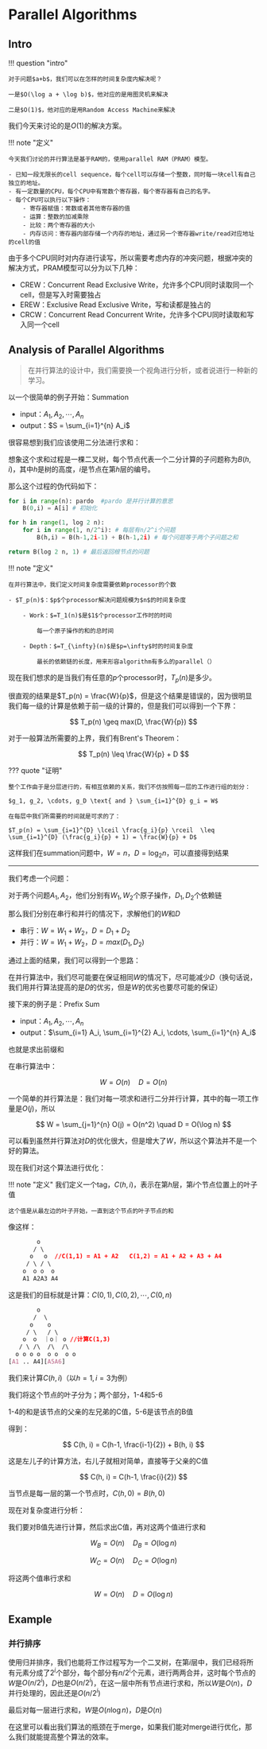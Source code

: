 # Parallel Algorithms

## Intro

!!! question "intro"
    
    对于问题$a+b$，我们可以在怎样的时间复杂度内解决呢？

    一是$O(\log a + \log b)$，他对应的是用图灵机来解决

    二是$O(1)$，他对应的是用Random Access Machine来解决


我们今天来讨论的是$O(1)$的解决方案。

!!! note "定义"

    今天我们讨论的并行算法是基于RAM的，使用parallel RAM（PRAM）模型。

    - 已知一段无限长的cell sequence，每个cell可以存储一个整数，同时每一块cell有自己独立的地址。
    - 有一定数量的CPU，每个CPU中有常数个寄存器，每个寄存器有自己的名字。
    - 每个CPU可以执行以下操作：
        - 寄存器赋值：常数或者其他寄存器的值
        - 运算：整数的加减乘除
        - 比较：两个寄存器的大小
        - 内存访问：寄存器内部存储一个内存的地址，通过另一个寄存器write/read对应地址的cell的值

由于多个CPU同时对内存进行读写，所以需要考虑内存的冲突问题，根据冲突的解决方式，PRAM模型可以分为以下几种：

- CREW：Concurrent Read Exclusive Write，允许多个CPU同时读取同一个cell，但是写入时需要独占
- EREW：Exclusive Read Exclusive Write，写和读都是独占的
- CRCW：Concurrent Read Concurrent Write，允许多个CPU同时读取和写入同一个cell



## Analysis of Parallel Algorithms

> 在并行算法的设计中，我们需要换一个视角进行分析，或者说进行一种新的学习。


以一个很简单的例子开始：Summation

- input：$A_1, A_2, \cdots, A_n$
- output：$S = \sum_{i=1}^{n} A_i$

很容易想到我们应该使用二分法进行求和：

想象这个求和过程是一棵二叉树，每个节点代表一个二分计算的子问题称为$B(h,i)$，其中$h$是树的高度，$i$是节点在第$h$层的编号。

那么这个过程的伪代码如下：

```python
for i in range(n): pardo  #pardo 是并行计算的意思
    B(0,i) = A[i] # 初始化

for h in range(1, log 2 n):
    for i in range(1, n/2^i): # 每层有n/2^i个问题
        B(h,i) = B(h-1,2i-1) + B(h-1,2i) # 每个问题等于两个子问题之和

return B(log 2 n, 1) # 最后返回根节点的问题
```

!!! note "定义"

    在并行算法中，我们定义时间复杂度需要依赖processor的个数

    - $T_p(n)$：$p$个processor解决问题规模为$n$的时间复杂度

        - Work：$=T_1(n)$是$1$个processor工作时的时间
            
            每一个原子操作的和的总时间
  
        - Depth：$=T_{\infty}(n)$是$p=\infty$时的时间复杂度
            
            最长的依赖链的长度，用来形容algorithm有多么的parallel（）


现在我们想求的是当我们有任意的$p$个processor时，$T_p(n)$是多少。

很直观的结果是$T_p(n) = \frac{W}{p}$，但是这个结果是错误的，因为很明显我们每一级的计算是依赖于前一级的计算的，但是我们可以得到一个下界：

$$
T_p(n) \geq max(D, \frac{W}{p})
$$

对于一般算法所需要的上界，我们有Brent's Theorem：

$$
T_p(n) \leq \frac{W}{p} + D
$$



??? quote "证明"
    
    整个工作由于是分层进行的，有相互依赖的关系，我们不仿按照每一层的工作进行组的划分：

    $g_1, g_2, \cdots, g_D \text{ and } \sum_{i=1}^{D} g_i = W$

    在每层中我们所需要的时间就是可求的了：

    $T_p(n) = \sum_{i=1}^{D} \lceil \frac{g_i}{p} \rceil  \leq \sum_{i=1}^{D} (\frac{g_i}{p} + 1) = \frac{W}{p} + D$


这样我们在summation问题中，$W = n$，$D = \log_2 n$，可以直接得到结果

----

我们考虑一个问题：

对于两个问题$A_1, A_2$，他们分别有$W_1, W_2$个原子操作，$D_1, D_2$个依赖链

那么我们分别在串行和并行的情况下，求解他们的$W$和$D$

- 串行：$W = W_1 + W_2$，$D = D_1 + D_2$
- 并行：$W = W_1 + W_2$，$D = max(D_1, D_2)$

通过上面的结果，我们可以得到一个思路：

在并行算法中，我们尽可能要在保证相同$W$的情况下，尽可能减少$D$（换句话说，我们用并行算法提高的是$D$的优劣，但是$W$的优劣也要尽可能的保证）


接下来的例子是：Prefix Sum

- input：$A_1, A_2, \cdots, A_n$
- output：$\sum_{i=1} A_i, \sum_{i=1}^{2} A_i, \cdots, \sum_{i=1}^{n} A_i$

也就是求出前缀和

在串行算法中：

$$
W = O(n) \quad D = O(n)
$$

一个简单的并行算法是：我们对每一项求和进行二分并行计算，其中的每一项工作量是$O(j)$，所以

$$
W = \sum_{j=1}^{n} O(j) = O(n^2) \quad D = O(\log n)
$$

可以看到虽然并行算法对$D$的优化很大，但是增大了$W$，所以这个算法并不是一个好的算法。

现在我们对这个算法进行优化：

!!! note "定义"
    我们定义一个tag，$C(h,i)$，表示在第$h$层，第$i$个节点位置上的叶子值

    这个值是从最左边的叶子开始，一直到这个节点的叶子节点的和

像这样：

```css
        o
       / \
      o   o  //C(1,1) = A1 + A2   C(1,2) = A1 + A2 + A3 + A4
     / \ / \
    o  o o  o
    A1 A2A3 A4
```

这是我们的目标就是计算：$C(0, 1), C(0, 2), \cdots, C(0, n)$

```css
        o
       /  \
      o    o  
     / \   / \
    o  o  ｜o｜ o //计算C(1,3)
   / \ /\  /\  /\
  o o o o  o o  o o
[A1 .. A4][A5A6]
```

我们来计算$C(h, i)$（以$h=1, i=3$为例）

我们将这个节点的叶子分为；两个部分，1-4和5-6

1-4的和是该节点的父亲的左兄弟的C值，5-6是该节点的B值

得到：

$$
C(h, i) = C(h-1, \frac{i-1}{2}) + B(h, i)
$$

这是左儿子的计算方法，右儿子就相对简单，直接等于父亲的C值

$$
C(h, i) = C(h-1, \frac{i}{2})
$$

当节点是每一层的第一个节点时，$C(h, 0) = B(h, 0)$

现在对复杂度进行分析：

我们要对B值先进行计算，然后求出C值，再对这两个值进行求和

$$
W_B = O(n) \quad D_B = O(\log n)
$$

$$
W_C = O(n) \quad D_C = O(\log n)
$$

将这两个值串行求和

$$
W = O(n) \quad D = O(\log n)
$$


## Example

### 并行排序

使用归并排序，我们也能将工作过程写为一个二叉树，在第$i$层中，我们已经将所有元素分成了$2^i$个部分，每个部分有$n/2^i$个元素，进行两两合并，这时每个节点的$W$是$O(n/2^i)$，$D$也是$O(n/2^i)$，在这一层中所有节点进行求和，所以$W$是$O(n)$，$D$并行处理的，因此还是$O(n/2^i)$

最后对每一层进行求和，$W$是$O(n \log n)$，$D$是$O(n)$

在这里可以看出我们算法的瓶颈在于merge，如果我们能对merge进行优化，那么我们就能提高整个算法的效率。









